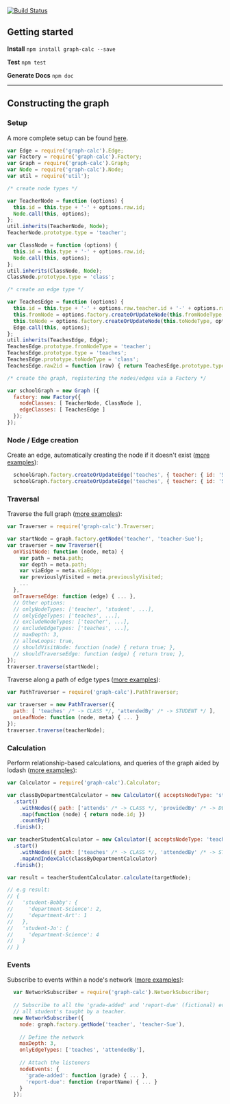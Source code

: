 [![Build Status](https://travis-ci.org/electronifie/graph-calc.svg?branch=master)](https://travis-ci.org/electronifie/graph-calc)

## Getting started

**Install** `npm install graph-calc --save`

**Test** `npm test`

**Generate Docs** `npm doc`

<hr>

## Constructing the graph

### Setup

A more complete setup can be found [here](https://github.com/electronifie/graph-calc/blob/13a808c4270b641ee8fb50e5c6e9961b62f5ffbd/test/_SchoolGraph.js#L124-L124).

```javascript
var Edge = require('graph-calc').Edge;
var Factory = require('graph-calc').Factory;
var Graph = require('graph-calc').Graph;
var Node = require('graph-calc').Node;
var util = require('util');

/* create node types */

var TeacherNode = function (options) {
  this.id = this.type + '-' + options.raw.id;
  Node.call(this, options);
};
util.inherits(TeacherNode, Node);
TeacherNode.prototype.type = 'teacher';

var ClassNode = function (options) {
  this.id = this.type + '-' + options.raw.id;
  Node.call(this, options);
};
util.inherits(ClassNode, Node);
ClassNode.prototype.type = 'class';

/* create an edge type */

var TeachesEdge = function (options) {
  this.id = this.type + '-' + options.raw.teacher.id + '-' + options.raw.class.id;
  this.fromNode = options.factory.createOrUpdateNode(this.fromNodeType, options.raw.teacher);
  this.toNode = options.factory.createOrUpdateNode(this.toNodeType, options.raw.class);
  Edge.call(this, options);
};
util.inherits(TeachesEdge, Edge);
TeachesEdge.prototype.fromNodeType = 'teacher';
TeachesEdge.prototype.type = 'teaches';
TeachesEdge.prototype.toNodeType = 'class';
TeachesEdge.raw2id = function (raw) { return TeachesEdge.prototype.type + '-' + raw.teacher.id + '-' + raw.class.id };

/* create the graph, registering the nodes/edges via a Factory */

var schoolGraph = new Graph ({
  factory: new Factory({
    nodeClasses: [ TeacherNode, ClassNode ],
    edgeClasses: [ TeachesEdge ]
  });
});

```

### Node / Edge creation

Create an edge, automatically creating the node if it doesn't exist ([more examples](https://github.com/electronifie/graph-calc/blob/master/test/1_graph.js)):

```javascript
  schoolGraph.factory.createOrUpdateEdge('teaches', { teacher: { id: 'Sue' }, class: { id: 'Chemistry' } });
  schoolGraph.factory.createOrUpdateEdge('teaches', { teacher: { id: 'Sue' }, class: { id: 'Physics' } });
```

### Traversal

Traverse the full graph ([more examples](https://github.com/electronifie/graph-calc/blob/master/test/6_traverser.js)):

```javascript
var Traverser = require('graph-calc').Traverser;

var startNode = graph.factory.getNode('teacher', 'teacher-Sue');
var traverser = new Traverser({
  onVisitNode: function (node, meta) {
    var path = meta.path;
    var depth = meta.path;
    var viaEdge = meta.viaEdge;
    var previouslyVisited = meta.previouslyVisited;
    ...
  },
  onTraverseEdge: function (edge) { ... },
  // Other options:
  // onlyNodeTypes: ['teacher', 'student', ...],
  // onlyEdgeTypes: ['teaches', ...],
  // excludeNodeTypes: ['teacher', ...],
  // excludeEdgeTypes: ['teaches', ...],
  // maxDepth: 3,
  // allowLoops: true,
  // shouldVisitNode: function (node) { return true; },
  // shouldTraverseEdge: function (edge) { return true; },
});
traverser.traverse(startNode);
```

Traverse along a path of edge types ([more examples](https://github.com/electronifie/graph-calc/blob/master/test/7_pathTraverser.js)):

```javascript
var PathTraverser = require('graph-calc').PathTraverser;

var traverser = new PathTraverser({
  path: [ 'teaches' /* -> CLASS */, 'attendedBy' /* -> STUDENT */ ],
  onLeafNode: function (node, meta) { ... }
});
traverser.traverse(teacherNode);
```

### Calculation

Perform relationship-based calculations, and queries of the graph aided by lodash ([more examples](https://github.com/electronifie/graph-calc/blob/master/test/8_calculator.js)):

```javascript
var Calculator = require('graph-calc').Calculator;

var classByDepartmentCalculator = new Calculator({ acceptsNodeType: 'student' })
  .start()
    .withNodes({ path: ['attends' /* -> CLASS */, 'providedBy' /* -> DEPARTMENT */], revisitNodes: true })
    .map(function (node) { return node.id; })
    .countBy()
  .finish();

var teacherStudentCalculator = new Calculator({ acceptsNodeType: 'teacher' })
  .start()
    .withNodes({ path: ['teaches' /* -> CLASS */, 'attendedBy' /* -> STUDENT */], revisitNodes: false })
    .mapAndIndexCalc(classByDepartmentCalculator)
  .finish();

var result = teacherStudentCalculator.calculate(targetNode);

// e.g result:
// {
//   'student-Bobby': {
//     'department-Science': 2,
//     'department-Art': 1
//   },
//   'student-Jo': {
//     'department-Science': 4
//   }
// }
```

### Events

Subscribe to events within a node's network ([more examples](https://github.com/electronifie/graph-calc/blob/master/test/10_networkSubscriber.js)):

```javascript
  var NetworkSubscriber = require('graph-calc').NetworkSubscriber;
  
  // Subscribe to all the 'grade-added' and 'report-due' (fictional) events for
  // all student's taught by a teacher.
  new NetworkSubscriber({
    node: graph.factory.getNode('teacher', 'teacher-Sue'),
    
    // Define the network
    maxDepth: 3,
    onlyEdgeTypes: ['teaches', 'attendedBy'],
    
    // Attach the listeners
    nodeEvents: {
      'grade-added': function (grade) { ... },
      'report-due': function (reportName) { ... }
    }
  });
```
